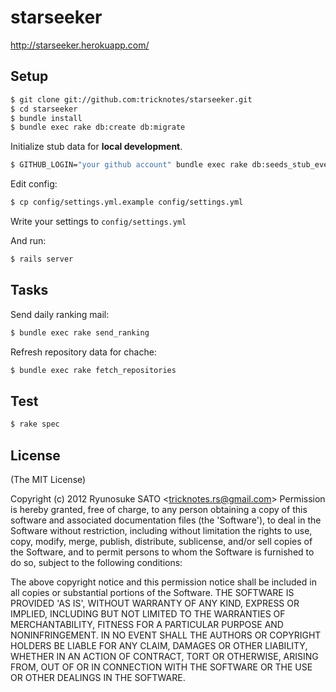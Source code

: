 # starseeker

http://starseeker.herokuapp.com/

## Setup

``` sh
$ git clone git://github.com:tricknotes/starseeker.git
$ cd starseeker
$ bundle install
$ bundle exec rake db:create db:migrate
```

Initialize stub data for **local development**.
``` sh
$ GITHUB_LOGIN="your github account" bundle exec rake db:seeds_stub_event
```

Edit config:
``` sh
$ cp config/settings.yml.example config/settings.yml
```

Write your settings to `config/settings.yml`

And run:
``` sh
$ rails server
```

## Tasks

Send daily ranking mail:
``` sh
$ bundle exec rake send_ranking
```

Refresh repository data for chache:
``` sh
$ bundle exec rake fetch_repositories
```

## Test

``` sh
$ rake spec
```

## License

(The MIT License)

Copyright (c) 2012 Ryunosuke SATO &lt;tricknotes.rs@gmail.com&gt;
Permission is hereby granted, free of charge, to any person obtaining a copy of this software and associated documentation files (the 'Software'), to deal in the Software without restriction, including without limitation the rights to use, copy, modify, merge, publish, distribute, sublicense, and/or sell copies of the Software, and to permit persons to whom the Software is furnished to do so, subject to the following conditions:

The above copyright notice and this permission notice shall be included in all copies or substantial portions of the Software.
THE SOFTWARE IS PROVIDED 'AS IS', WITHOUT WARRANTY OF ANY KIND, EXPRESS OR IMPLIED, INCLUDING BUT NOT LIMITED TO THE WARRANTIES OF MERCHANTABILITY, FITNESS FOR A PARTICULAR PURPOSE AND NONINFRINGEMENT. IN NO EVENT SHALL THE AUTHORS OR COPYRIGHT HOLDERS BE LIABLE FOR ANY CLAIM, DAMAGES OR OTHER LIABILITY, WHETHER IN AN ACTION OF CONTRACT, TORT OR OTHERWISE, ARISING FROM, OUT OF OR IN CONNECTION WITH THE SOFTWARE OR THE USE OR OTHER DEALINGS IN THE SOFTWARE.
